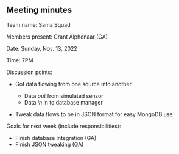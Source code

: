 ## Meeting minutes

Team name: Sama Squad

Members present: Grant Alphenaar (GA)

Date: Sunday, Nov. 13, 2022

Time: 7PM

Discussion points:

* Got data flowing from one source into another
    * Data *out* from simulated sensor
    * Data *in* in to database manager

* Tweak data flows to be in JSON format for easy MongoDB use

Goals for next week (include responsibilities):

* Finish database integration (GA)
* Finish JSON tweaking (GA)
